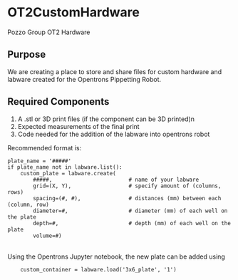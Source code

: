 # OT2CustomHardware
Pozzo Group OT2 Hardware 

## Purpose
We are creating a place to store and share files for custom hardware and labware created for the Opentrons Pippetting Robot. 

## Required Components
1. A .stl or 3D print files (if the component can be 3D printed)n 
2. Expected measurements of the final print
3. Code needed for the addition of the labware into opentrons robot

Recommended format is:
</br>
```
plate_name = '#####'
if plate_name not in labware.list():
    custom_plate = labware.create(
        #####,                        # name of your labware
        grid=(X, Y),                  # specify amount of (columns, rows)
        spacing=(#, #),               # distances (mm) between each (column, row)
        diameter=#,                   # diameter (mm) of each well on the plate
        depth=#,                      # depth (mm) of each well on the plate
        volume=#)
```
</br>
Using the Opentrons Jupyter notebook, the new plate can be added using 

        custom_container = labware.load('3x6_plate', '1')
